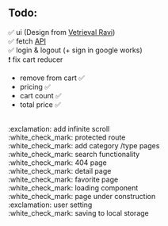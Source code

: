 ## Todo:

:white_check_mark: ui (Design from <a href='https://www.youtube.com/watch?v=CjGEuLgt4nw'>Vetrieval Ravi</a>)
<br>
:white_check_mark: fetch <a href='https://spoonacular.com/food-api/docs'>API</a>
<br>
:white_check_mark: login & logout (+ sign in google works)
<br>
:exclamation: fix cart reducer
<br> 
- remove from cart :white_check_mark:
- pricing :white_check_mark:
- cart count :white_check_mark:
- total price :white_check_mark:
<br>
:exclamation: add infinite scroll
<br>
:white_check_mark: protected route
<br>
:white_check_mark: add category /type pages
<br>
:white_check_mark: search functionality
<br>
:white_check_mark: 404 page
<br>
:white_check_mark: detail page
<br>
:white_check_mark: favorite page
<br>
:white_check_mark: loading component
<br>
:white_check_mark: page under construction
<br>
:exclamation: user setting
<br>
:white_check_mark: saving to local storage


